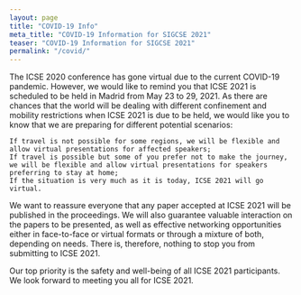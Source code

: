 ```yaml
---
layout: page
title: "COVID-19 Info"
meta_title: "COVID-19 Information for SIGCSE 2021"
teaser: "COVID-19 Information for SIGCSE 2021"
permalink: "/covid/"
---
```

The ICSE 2020 conference has gone virtual due to the current COVID-19 pandemic. However, we would like to remind you that ICSE 2021 is scheduled to be held in Madrid from May 23 to 29, 2021. As there are chances that the world will be dealing with different confinement and mobility restrictions when ICSE 2021 is due to be held, we would like you to know that we are preparing for different potential scenarios:

    If travel is not possible for some regions, we will be flexible and allow virtual presentations for affected speakers;
    If travel is possible but some of you prefer not to make the journey, we will be flexible and allow virtual presentations for speakers preferring to stay at home;
    If the situation is very much as it is today, ICSE 2021 will go virtual.

We want to reassure everyone that any paper accepted at ICSE 2021 will be published in the proceedings. We will also guarantee valuable interaction on the papers to be presented, as well as effective networking opportunities either in face-to-face or virtual formats or through a mixture of both, depending on needs. There is, therefore, nothing to stop you from submitting to ICSE 2021.

Our top priority is the safety and well-being of all ICSE 2021 participants. We look forward to meeting you all for ICSE 2021.
